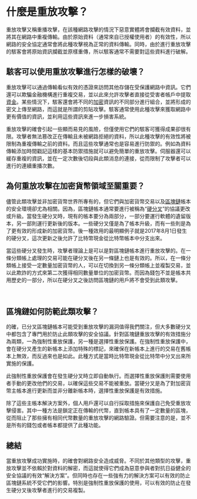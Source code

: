# 什麼是重放攻擊？

重放攻擊又稱重播攻擊，在該種網路攻擊的情況下惡意實體將會攔截有效資料，並將其在網路中重複傳輸。由於原始資料（通常來自已授權使用者）的有效性，所以網路的安全協定通常會將此種攻擊視為正常的資料傳輸。同時，由於進行重放攻擊的駭客會將原始資訊攔截並原樣重傳，所以駭客通常不需要對這些資料進行破解。

## 駭客可以使用重放攻擊進行怎樣的破壞？

重放攻擊可以通過傳輸看似有效的憑證來訪問其他存儲在受保護網路中資訊。它們還可以欺騙金融機構進行重複交易，並以此來允許攻擊者直接從受害者帳戶中提取[資金](https://www.binance.vision/zt/economics/what-is-fiat-currency)。某些情況下，駭客還會將不同的[加密](https://www.binance.vision/glossary/encryption)資訊的不同部分進行組合，並將形成的密文上傳至網路，而這就是所謂的剪貼攻擊。駭客通常使用此種攻擊來獲取網路中更有價值的資訊，並利用這些資訊來進一步損害系統。

重放攻擊的確會引起一些顯而易見的風險，但僅使用它們的駭客可獲得成果卻很有限。攻擊者無法篡改正在傳輸且未被網路拒絕的資料，所以此種攻擊的有效性將被限制為重複傳輸之前的資料。而且這些攻擊通常也是容易進行防禦的。例如為資料傳輸添加時間戳記這樣的基本防禦措施就可以避免簡單的重放攻擊。伺服器還可以緩存重複的資訊，並在一定次數後切段與此類消息的連接，從而限制了攻擊者可以進行的連續重播次數。

## 為何重放攻擊在加密貨幣領域至關重要？

儘管此類攻擊並非加密貨幣世界所專有的，但它們與加密貨幣交易以及[區塊鏈](https://www.binance.vision/zt/blockchain/how-does-blockchain-work)帳本的安全環境卻尤為相關。因為，區塊鏈帳本通常要進行被稱為“[硬分叉](https://www.binance.vision/zt/blockchain/hard-forks-and-soft-forks)”的協議更改或升級。當發生硬分叉時，現有的帳本要分為兩部分，一部分要運行軟體的遺留版本，另一部則運行更新後的版本。一些硬分叉僅是為了帳本升級，而有一些則是為了更有效的形成新的加密貨幣。後一種效用的最明顯例子就是2017年8月1日發生的硬分叉，這次更新之後允許了比特幣現金從比特幣帳本中分支出來。

當這些硬分叉發生時，攻擊者理論上是可以是對區塊鏈帳本進行重放攻擊的。在一條分類帳上處理的交易可能在硬分叉後在另一條鏈上也是有效的。所以，在一條分類帳上接受一定數量加密貨幣的人，可以在切換到另一條分類帳上並複製交易，並以此欺詐的方式來第二次獲得相同數量單位的加密貨幣。而因為錢包不並是帳本共用歷史的一部分，所以在硬分叉之後訪問區塊鏈的用戶將不會受到此類攻擊。

 

## 區塊鏈如何防範此類攻擊？

的確，已分叉區塊鏈帳本可能受到重放攻擊的漏洞值得我們關注，但大多數硬分叉中都包含了專門用於防止此類攻擊的安全協議。針對區塊鏈重放攻擊的有效措施分為兩類，一為強制性重放保護，另一種是選擇性重放保護。在強制性重放保護中，會在硬分叉產生的新帳本上添加特殊的標記，來確保在新帳本上進行的交易在舊帳本上無效，而反過來也是如此。此種方式是當時比特幣現金從比特幣中分叉出來所實施的保護。

此強制性重放保護會在發生硬分叉時立即自動執行。而選擇性重放保護則需要使用者手動的更改他們的交易，以確保這些交易不能被重放。當硬分叉是為了對加密貨幣主帳本進行更新而並非分離新帳本時，選擇性重放保護是有效措施。

除了這些主帳本解決方案外，個人用戶還可以自行採取措施來保護自己免受重放攻擊侵害。其中一種方法是鎖定正在傳輸的代幣，直到帳本具有了一定數量的區塊，從而阻止了那些擁有相同代幣數量的重放攻擊的網路驗證。但需要注意的是，並不是所有的錢包或者帳本都提供了此種功能。

## 總結

當重放攻擊成功實施時，的確會對網路安全造成威脅。不同於其他類型的攻擊，重放攻擊並不依賴於對資料的解密，而這就使得它們成為惡意參與者對抗日益健全的安全協議的有效“解決方案”。但同時也存在一些強有力的解決方案可以有效的防止區塊鏈系統不受它們的影響。特別是強制性重放保護的使用，可以有效的防止在發生硬分叉後攻擊者進行的交易複製。  